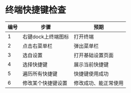 #  终端快捷键检查

| 编号 | 步骤                                          | 预期                 |
| ---- | --------------------------------------------- | ------------------- |
| 1    |右键dock上终端图标  |            打开终端   |
| 2    |点击右菜单栏 |弹出菜单栏
| 3    |选自设置 |打开基础设置页面 |
| 4    |选择快捷键|  展示当前快捷键 |
| 5    |遍历所有快捷键 |快捷键使用成功 |
| 6    |修改某个快捷键设置|修改成功、能正常使用 |